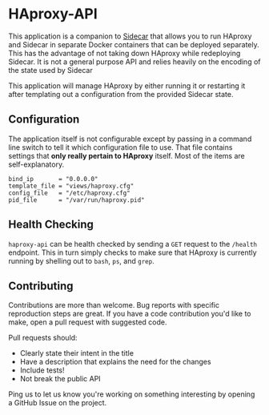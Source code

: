HAproxy-API
===========

This application is a companion to
[Sidecar](https://github.com/newrelic/sidecar) that allows you to run HAproxy
and Sidecar in separate Docker containers that can be deployed separately. This
has the advantage of not taking down HAproxy while redeploying Sidecar. It is
not a general purpose API and relies heavily on the encoding of the state used
by Sidecar

This application will manage HAproxy by either running it or restarting it
after templating out a configuration from the provided Sidecar state.

Configuration
-------------

The application itself is not configurable except by passing in a command
line switch to tell it which configuration file to use. That file contains
settings that **only really pertain to HAproxy** itself. Most of the items
are self-explanatory.

```
bind_ip       = "0.0.0.0"
template_file = "views/haproxy.cfg"
config_file   = "/etc/haproxy.cfg"
pid_file      = "/var/run/haproxy.pid"
```

Health Checking
---------------

`haproxy-api` can be health checked by sending a `GET` request to the `/health`
endpoint. This in turn simply checks to make sure that HAproxy is currently
running by shelling out to `bash`, `ps`, and `grep`.

Contributing
------------

Contributions are more than welcome. Bug reports with specific reproduction steps are great. If you have a code contribution you'd like to make, open a pull request with suggested code.

Pull requests should:

 * Clearly state their intent in the title
 * Have a description that explains the need for the changes
 * Include tests!
 * Not break the public API

Ping us to let us know you're working on something interesting by opening a GitHub Issue on the project.
